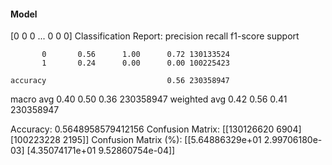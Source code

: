 #### Model
[0 0 0 ... 0 0 0]
Classification Report:
              precision    recall  f1-score   support

           0       0.56      1.00      0.72 130133524
           1       0.24      0.00      0.00 100225423

    accuracy                           0.56 230358947
   macro avg       0.40      0.50      0.36 230358947
weighted avg       0.42      0.56      0.41 230358947

Accuracy: 0.5648958579412156
Confusion Matrix:
[[130126620      6904]
 [100223228      2195]]
Confusion Matrix (%):
[[5.64886329e+01 2.99706180e-03]
 [4.35074171e+01 9.52860754e-04]]
